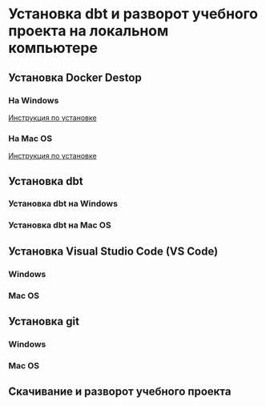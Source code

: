 # Установка dbt и разворот учебного проекта на локальном компьютере

## Установка Docker Destop

### На Windows
[Инструкция по установке](https://github.com/amelinvladimir/docker_course/blob/main/%D0%A3%D1%81%D1%82%D0%B0%D0%BD%D0%BE%D0%B2%D0%BA%D0%B0%20Docker%20%D0%BD%D0%B0%20Windows%2010/README.md)
### На Mac OS
[Инструкция по установке](https://github.com/amelinvladimir/docker_course/blob/main/%D0%A3%D1%81%D1%82%D0%B0%D0%BD%D0%BE%D0%B2%D0%BA%D0%B0%20Docker%20%D0%BD%D0%B0%20Mac%20OS/README.md)


## Установка dbt
### Установка dbt на Windows
### Установка dbt на Mac OS

## Установка Visual Studio Code (VS Code)
### Windows
### Mac OS

## Установка git
### Windows
### Mac OS

## Скачивание и разворот учебного проекта
